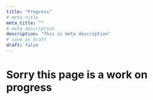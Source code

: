 ```yaml
---
title: "Progress"
# meta title
meta_title: ""
# meta description
description: "This is meta description"
# save as draft
draft: false
---
```


# Sorry this page is a work on progress 
